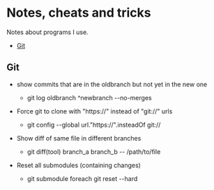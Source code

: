 # Notes, cheats and tricks

Notes about programs I use.

- [Git](#git)

## Git

* show commits that are in the oldbranch but not yet in the new one
    * git log oldbranch ^newbranch --no-merges 

* Force git to clone with "https://" instead of "git://" urls 
  * git config --global url."https://".insteadOf git://

* Show diff of same file in different branches
  * git diff(tool) branch_a branch_b -- /path/to/file

* Reset all submodules (containing changes)
  * git submodule foreach git reset --hard



